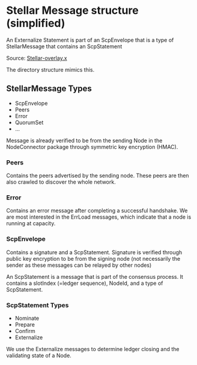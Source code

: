 # Stellar Message structure (simplified)

An Externalize Statement is part of an ScpEnvelope that is a type of StellarMessage that contains an ScpStatement

Source: [Stellar-overlay.x](https://github.com/stellar/stellar-xdr)

The directory structure mimics this. 

## StellarMessage Types
* ScpEnvelope
* Peers 
* Error 
* QuorumSet
* ...

Message is already verified to be from the sending Node in the NodeConnector package through symmetric key encryption (HMAC).

### Peers
Contains the peers advertised by the sending node. These peers are then also crawled to discover the whole network.  

### Error
Contains an error message after completing a successful handshake.
We are most interested in the ErrLoad messages, which indicate that a node is running at capacity.

### ScpEnvelope
Contains a signature and a ScpStatement. Signature is verified through public key encryption to be from the signing node (not necessarily the sender as these messages can be relayed by other nodes) 

An ScpStatement is a message that is part of the consensus process. It contains a slotIndex (=ledger sequence), NodeId, and a type of ScpStatement.

### ScpStatement Types 
* Nominate
* Prepare
* Confirm
* Externalize

We use the Externalize messages to determine ledger closing and the validating state of a Node.
